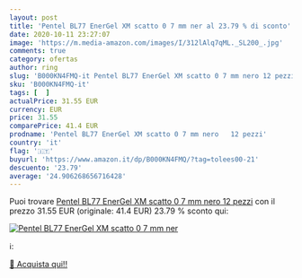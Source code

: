 ```yaml
---
layout: post
title: 'Pentel BL77 EnerGel XM scatto 0 7 mm ner al 23.79 % di sconto'
date: 2020-10-11 23:27:07
image: 'https://m.media-amazon.com/images/I/312lAlq7qML._SL200_.jpg'
comments: true
category: ofertas
author: ring
slug: 'B000KN4FMQ-it Pentel BL77 EnerGel XM scatto 0 7 mm nero 12 pezzi'
sku: 'B000KN4FMQ-it'
tags: [  ]
actualPrice: 31.55 EUR
currency: EUR
price: 31.55
comparePrice: 41.4 EUR
prodname: 'Pentel BL77 EnerGel XM scatto 0 7 mm nero   12 pezzi'
country: 'it'
flag: '🇮🇹'
buyurl: 'https://www.amazon.it/dp/B000KN4FMQ/?tag=tolees00-21'
descuento: '23.79'
average: '24.906268656716428'
---
```


Puoi trovare [Pentel BL77 EnerGel XM scatto 0 7 mm nero   12 pezzi](https://www.amazon.it/dp/B000KN4FMQ/?tag=tolees00-21) con il prezzo 31.55 EUR (originale: 41.4 EUR) 23.79 % sconto qui:

[![Pentel BL77 EnerGel XM scatto 0 7 mm ner](https://m.media-amazon.com/images/I/312lAlq7qML._SL200_.jpg)](https://www.amazon.it/dp/B000KN4FMQ/?tag=tolees00-21)

ℹ️:


[🛒 Acquista qui!!](https://www.amazon.it/dp/B000KN4FMQ/?tag=tolees00-21)
